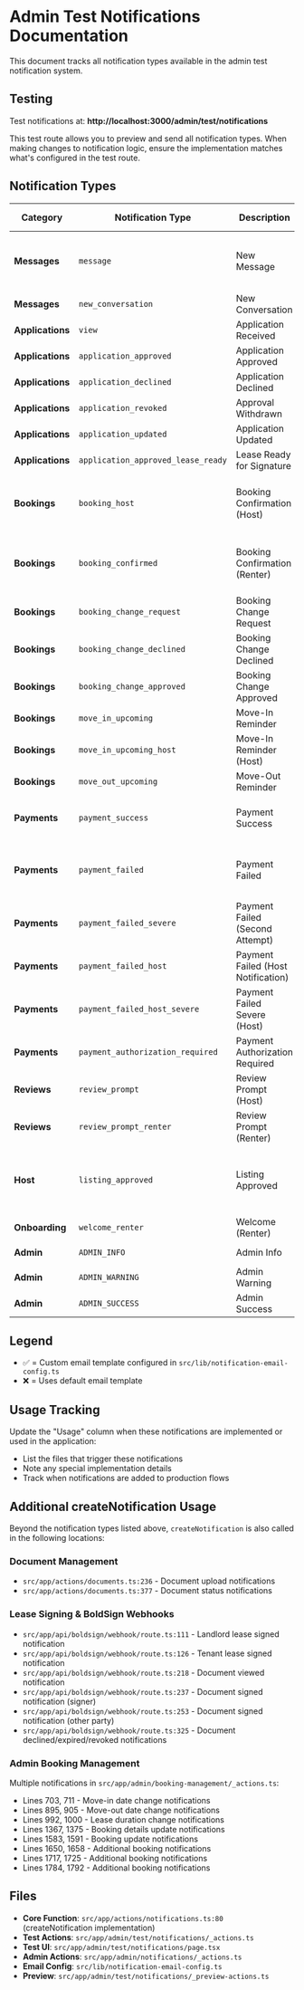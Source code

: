 # Admin Test Notifications Documentation

This document tracks all notification types available in the admin test notification system.

## Testing

Test notifications at: **http://localhost:3000/admin/test/notifications**

This test route allows you to preview and send all notification types. When making changes to notification logic, ensure the implementation matches what's configured in the test route.

## Notification Types

| Category | Notification Type | Description | Email Template | Usage |
|----------|------------------|-------------|----------------|-------|
| **Messages** | `message` | New Message | ✅ | `src/app/actions/messages.ts:106`, `src/app/actions/messages.ts:229` (sendMessage, sendMatchMessage); `src/app/api/cron/check-unread-messages/route.ts:148` (unread message cron) |
| **Messages** | `new_conversation` | New Conversation | ✅ | `src/app/actions/matches.ts:57` (createMatch) |
| **Applications** | `view` | Application Received | ✅ | `src/app/actions/applications.ts:1103` (submitApplication) |
| **Applications** | `application_approved` | Application Approved | ✅ | |
| **Applications** | `application_declined` | Application Declined | ✅ | |
| **Applications** | `application_revoked` | Approval Withdrawn | ✅ | |
| **Applications** | `application_updated` | Application Updated | ✅ | |
| **Applications** | `application_approved_lease_ready` | Lease Ready for Signature | ❌ | |
| **Bookings** | `booking_host` | Booking Confirmation (Host) | ✅ | `src/app/actions/bookings.ts:262`, `src/app/actions/bookings.ts:404`, `src/app/actions/bookings.ts:737`, `src/app/actions/bookings.ts:957` (confirmBooking, confirmBookingAsTenant) |
| **Bookings** | `booking_confirmed` | Booking Confirmation (Renter) | ✅ | `src/app/actions/bookings.ts:262`, `src/app/actions/bookings.ts:404`, `src/app/actions/bookings.ts:737`, `src/app/actions/bookings.ts:957` (confirmBooking, confirmBookingAsTenant) |
| **Bookings** | `booking_change_request` | Booking Change Request | ✅ | `src/app/actions/booking-modifications.ts:334` (createBookingModification) |
| **Bookings** | `booking_change_declined` | Booking Change Declined | ✅ | `src/app/actions/booking-modifications.ts:512` (rejectBookingModification) |
| **Bookings** | `booking_change_approved` | Booking Change Approved | ✅ | `src/app/actions/booking-modifications.ts:430` (approveBookingModification) |
| **Bookings** | `move_in_upcoming` | Move-In Reminder | ✅ | |
| **Bookings** | `move_in_upcoming_host` | Move-In Reminder (Host) | ✅ | |
| **Bookings** | `move_out_upcoming` | Move-Out Reminder | ❌ | |
| **Payments** | `payment_success` | Payment Success | ❌ | `src/app/api/payment/webhook/route.ts:143`, `src/app/api/matches/[matchId]/capture-payment/route.ts:126` (payment webhooks, capture payment) |
| **Payments** | `payment_failed` | Payment Failed | ✅ | `src/app/actions/payment-modifications.ts:84`, `src/app/actions/payment-modifications.ts:168`, `src/app/actions/payment-modifications.ts:239` (handlePaymentIssue, retryPayment, markPaymentAsFailed) |
| **Payments** | `payment_failed_severe` | Payment Failed (Second Attempt) | ✅ | |
| **Payments** | `payment_failed_host` | Payment Failed (Host Notification) | ✅ | |
| **Payments** | `payment_failed_host_severe` | Payment Failed Severe (Host) | ✅ | |
| **Payments** | `payment_authorization_required` | Payment Authorization Required | ❌ | |
| **Reviews** | `review_prompt` | Review Prompt (Host) | ✅ | |
| **Reviews** | `review_prompt_renter` | Review Prompt (Renter) | ✅ | |
| **Host** | `listing_approved` | Listing Approved | ✅ | `src/app/actions/housing-requests.ts:192`, `src/app/actions/housing-requests.ts:636`, `src/app/actions/housing-requests.ts:696`, `src/app/actions/housing-requests.ts:807`, `src/app/actions/housing-requests.ts:879` (approveHousingRequest) |
| **Onboarding** | `welcome_renter` | Welcome (Renter) | ✅ | |
| **Admin** | `ADMIN_INFO` | Admin Info | ✅ | `src/app/admin/notifications/_actions.ts:85` (sendTestNotification) |
| **Admin** | `ADMIN_WARNING` | Admin Warning | ✅ | `src/app/admin/notifications/_actions.ts:139` (sendTestNotificationWithEmail) |
| **Admin** | `ADMIN_SUCCESS` | Admin Success | ✅ | `src/app/admin/test/notifications/_actions.ts:210` (sendTestNotification) |

## Legend

- ✅ = Custom email template configured in `src/lib/notification-email-config.ts`
- ❌ = Uses default email template

## Usage Tracking

Update the "Usage" column when these notifications are implemented or used in the application:
- List the files that trigger these notifications
- Note any special implementation details
- Track when notifications are added to production flows

## Additional createNotification Usage

Beyond the notification types listed above, `createNotification` is also called in the following locations:

### Document Management
- `src/app/actions/documents.ts:236` - Document upload notifications
- `src/app/actions/documents.ts:377` - Document status notifications

### Lease Signing & BoldSign Webhooks
- `src/app/api/boldsign/webhook/route.ts:111` - Landlord lease signed notification
- `src/app/api/boldsign/webhook/route.ts:126` - Tenant lease signed notification
- `src/app/api/boldsign/webhook/route.ts:218` - Document viewed notification
- `src/app/api/boldsign/webhook/route.ts:237` - Document signed notification (signer)
- `src/app/api/boldsign/webhook/route.ts:253` - Document signed notification (other party)
- `src/app/api/boldsign/webhook/route.ts:325` - Document declined/expired/revoked notifications

### Admin Booking Management
Multiple notifications in `src/app/admin/booking-management/_actions.ts`:
- Lines 703, 711 - Move-in date change notifications
- Lines 895, 905 - Move-out date change notifications
- Lines 992, 1000 - Lease duration change notifications
- Lines 1367, 1375 - Booking details update notifications
- Lines 1583, 1591 - Booking update notifications
- Lines 1650, 1658 - Additional booking notifications
- Lines 1717, 1725 - Additional booking notifications
- Lines 1784, 1792 - Additional booking notifications

## Files

- **Core Function**: `src/app/actions/notifications.ts:80` (createNotification implementation)
- **Test Actions**: `src/app/admin/test/notifications/_actions.ts`
- **Test UI**: `src/app/admin/test/notifications/page.tsx`
- **Admin Actions**: `src/app/admin/notifications/_actions.ts`
- **Email Config**: `src/lib/notification-email-config.ts`
- **Preview**: `src/app/admin/test/notifications/_preview-actions.ts`